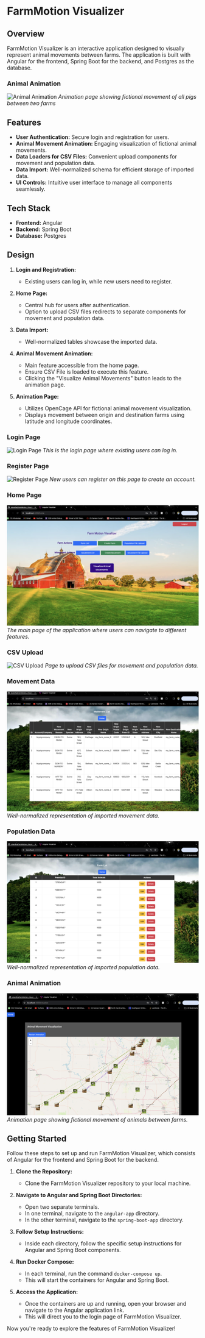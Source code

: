 # FarmMotion Visualizer

## Overview

FarmMotion Visualizer is an interactive application designed to visually represent animal movements between farms. The application is built with Angular for the frontend, Spring Boot for the backend, and Postgres as the database.

### Animal Animation
![Animal Animation](Images/Animal_Animation.gif)
*Animation page showing fictional movement of all pigs between two farms*

## Features

- **User Authentication:** Secure login and registration for users.
- **Animal Movement Animation:** Engaging visualization of fictional animal movements.
- **Data Loaders for CSV Files:** Convenient upload components for movement and population data.
- **Data Import:** Well-normalized schema for efficient storage of imported data.
- **UI Controls:** Intuitive user interface to manage all components seamlessly.


## Tech Stack

- **Frontend:** Angular
- **Backend:** Spring Boot
- **Database:** Postgres

## Design

1. **Login and Registration:**
   - Existing users can log in, while new users need to register.
   
2. **Home Page:**
   - Central hub for users after authentication.
   - Option to upload CSV files redirects to separate components for movement and population data.
   
3. **Data Import:**
   - Well-normalized tables showcase the imported data.
   
4. **Animal Movement Animation:**
   - Main feature accessible from the home page.
   - Ensure CSV File is loaded to execute this feature. 
   - Clicking the "Visualize Animal Movements" button leads to the animation page.
   
5. **Animation Page:**
   - Utilizes OpenCage API for fictional animal movement visualization.
   - Displays movement between origin and destination farms using latitude and longitude coordinates.


### Login Page
![Login Page](Images/login.png)
*This is the login page where existing users can log in.*

### Register Page
![Register Page](Images/register.png)
*New users can register on this page to create an account.*

### Home Page
![Home Page](Images/home.png)
*The main page of the application where users can navigate to different features.*

### CSV Upload
![CSV Upload](Images/csvupload.png)
*Page to upload CSV files for movement and population data.*

### Movement Data
![Movement Data](Images/Movement_Data.png)
*Well-normalized representation of imported movement data.*

### Population Data
![Population Data](Images/Population_Data.png)
*Well-normalized representation of imported population data.*

### Animal Animation
![Animal Animation](Images/Animal_Animation.png)
*Animation page showing fictional movement of animals between farms.*


## Getting Started

Follow these steps to set up and run FarmMotion Visualizer, which consists of Angular for the frontend and Spring Boot for the backend.

1. **Clone the Repository:**
   - Clone the FarmMotion Visualizer repository to your local machine.

2. **Navigate to Angular and Spring Boot Directories:**
   - Open two separate terminals.
   - In one terminal, navigate to the `angular-app` directory.
   - In the other terminal, navigate to the `spring-boot-app` directory.

3. **Follow Setup Instructions:**
   - Inside each directory, follow the specific setup instructions for Angular and Spring Boot components.

4. **Run Docker Compose:**
   - In each terminal, run the command `docker-compose up`.
   - This will start the containers for Angular and Spring Boot.

5. **Access the Application:**
   - Once the containers are up and running, open your browser and navigate to the Angular application link.
   - This will direct you to the login page of FarmMotion Visualizer.

Now you're ready to explore the features of FarmMotion Visualizer!


